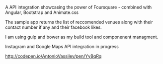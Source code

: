 A API integration showcasing the power of Foursquare - combined with Angular, Bootstrap and Animate.css


The sample app returns the list of reccomended venues along with their contact number if any and their facebook likes.

I am using gulp and bower as my build tool and componenent managment.

Instagram and Google Maps API integration in progress

http://codepen.io/AntonioVassilev/pen/YyBqRq


